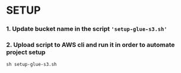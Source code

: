 # SETUP

### 1. Update bucket name in the script ```'setup-glue-s3.sh'```

### 2. Upload script to AWS cli and run it in order to automate project setup

```
sh setup-glue-s3.sh
```